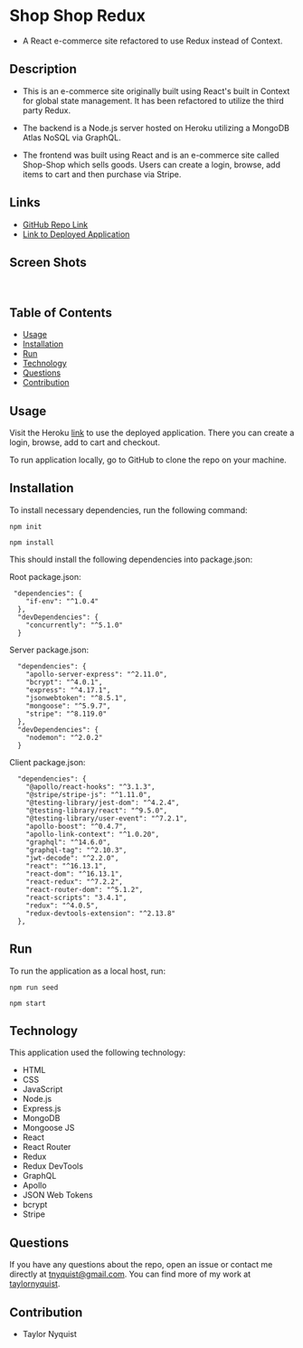 # Shop Shop Redux
* A React e-commerce site refactored to use Redux instead of Context.

## Description
* This is an e-commerce site originally built using React's built in Context for global state management.  It has been refactored to utilize the third party Redux.

* The backend is a Node.js server hosted on Heroku utilizing a MongoDB Atlas NoSQL via GraphQL.

* The frontend was built using React and is an e-commerce site called Shop-Shop which sells goods.  Users can create a login, browse, add items to cart and then purchase via Stripe.

## Links
* [GitHub Repo Link](https://github.com/taylornyquist/shop-shop-redux)
* [Link to Deployed Application](https://mysterious-wildwood-94060.herokuapp.com/)

## Screen Shots

<img src="./client/public/screen-shots/screen-shot1.png" alt="" />
<img src="./client/public/screen-shots/screen-shot2.png" alt="" />
<img src="./client/public/screen-shots/screen-shot3.png" alt="" />
<img src="./client/public/screen-shots/screen-shot4.png" alt="" />
<img src="./client/public/screen-shots/screen-shot5.png" alt="" />

## Table of Contents

* [Usage](#usage)
* [Installation](#installation)
* [Run](#run)
* [Technology](#technology)
* [Questions](#questions)
* [Contribution](#contribution)

## Usage
Visit the Heroku [link](https://mysterious-wildwood-94060.herokuapp.com/) to use the deployed application.  There you can create a login, browse, add to cart and checkout.

To run application locally, go to GitHub to clone the repo on your machine.

## Installation
To install necessary dependencies, run the following command:
```
npm init
```
```
npm install
```
This should install the following dependencies into package.json:

Root package.json:
```
 "dependencies": {
    "if-env": "^1.0.4"
  },
  "devDependencies": {
    "concurrently": "^5.1.0"
  }
```

Server package.json:
```
  "dependencies": {
    "apollo-server-express": "^2.11.0",
    "bcrypt": "^4.0.1",
    "express": "^4.17.1",
    "jsonwebtoken": "^8.5.1",
    "mongoose": "^5.9.7",
    "stripe": "^8.119.0"
  },
  "devDependencies": {
    "nodemon": "^2.0.2"
  }
```

Client package.json:
```
  "dependencies": {
    "@apollo/react-hooks": "^3.1.3",
    "@stripe/stripe-js": "^1.11.0",
    "@testing-library/jest-dom": "^4.2.4",
    "@testing-library/react": "^9.5.0",
    "@testing-library/user-event": "^7.2.1",
    "apollo-boost": "^0.4.7",
    "apollo-link-context": "^1.0.20",
    "graphql": "^14.6.0",
    "graphql-tag": "^2.10.3",
    "jwt-decode": "^2.2.0",
    "react": "^16.13.1",
    "react-dom": "^16.13.1",
    "react-redux": "^7.2.2",
    "react-router-dom": "^5.1.2",
    "react-scripts": "3.4.1",
    "redux": "^4.0.5",
    "redux-devtools-extension": "^2.13.8"
  },
```

## Run
To run the application as a local host, run:

```
npm run seed
```

```
npm start
```

## Technology
This application used the following technology:

* HTML
* CSS
* JavaScript
* Node.js
* Express.js
* MongoDB
* Mongoose JS
* React
* React Router
* Redux
* Redux DevTools
* GraphQL
* Apollo
* JSON Web Tokens
* bcrypt
* Stripe

## Questions
If you have any questions about the repo, open an issue or contact me directly at tnyquist@gmail.com.  You can find more of my work at [taylornyquist](https://github.com/taylornyquist).


## Contribution
* Taylor Nyquist